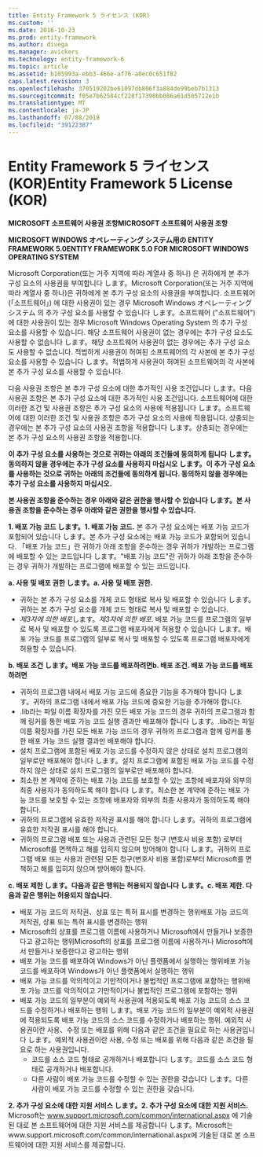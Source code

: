 ```yaml
---
title: Entity Framework 5 ライセンス (KOR)
ms.custom: ''
ms.date: 2016-10-23
ms.prod: entity-framework
ms.author: divega
ms.manager: avickers
ms.technology: entity-framework-6
ms.topic: article
ms.assetid: b105993a-ebb3-466e-af76-a0ec0c651f82
caps.latest.revision: 3
ms.openlocfilehash: 370519202be61097db806f3a884de99beb7b1313
ms.sourcegitcommit: f05e7b62584cf228f17390bb086a61d505712e1b
ms.translationtype: MT
ms.contentlocale: ja-JP
ms.lasthandoff: 07/08/2018
ms.locfileid: "39122387"
---
```

# <a name="entity-framework-5-license-kor"></a><span data-ttu-id="b41ab-102">Entity Framework 5 ライセンス (KOR)</span><span class="sxs-lookup"><span data-stu-id="b41ab-102">Entity Framework 5 License (KOR)</span></span>
<span data-ttu-id="b41ab-103">**MICROSOFT 소프트웨어 사용권 조항**</span><span class="sxs-lookup"><span data-stu-id="b41ab-103">**MICROSOFT 소프트웨어 사용권 조항**</span></span>

<span data-ttu-id="b41ab-104">**MICROSOFT WINDOWS オペレーティング システム用の ENTITY FRAMEWORK 5.0**</span><span class="sxs-lookup"><span data-stu-id="b41ab-104">**ENTITY FRAMEWORK 5.0 FOR MICROSOFT WINDOWS OPERATING SYSTEM**</span></span>

<span data-ttu-id="b41ab-105">Microsoft Corporation(또는 거주 지역에 따라 계열사 중 하나) 은 귀하에게 본 추가 구성 요소의 사용권을 부여합니다 します。</span><span class="sxs-lookup"><span data-stu-id="b41ab-105">Microsoft Corporation(또는 거주 지역에 따라 계열사 중 하나)은 귀하에게 본 추가 구성 요소의 사용권을 부여합니다.</span></span> <span data-ttu-id="b41ab-106">소프트웨어 (「소프트웨어」) 에 대한 사용권이 있는 경우 Microsoft Windows オペレーティング システム 의 추가 구성 요소를 사용할 수 있습니다 します。</span><span class="sxs-lookup"><span data-stu-id="b41ab-106">소프트웨어 ("소프트웨어")에 대한 사용권이 있는 경우 Microsoft Windows Operating System 의 추가 구성 요소를 사용할 수 있습니다.</span></span> <span data-ttu-id="b41ab-107">해당 소프트웨어 사용권이 없는 경우에는 추가 구성 요소도 사용할 수 없습니다 します。</span><span class="sxs-lookup"><span data-stu-id="b41ab-107">해당 소프트웨어 사용권이 없는 경우에는 추가 구성 요소도 사용할 수 없습니다.</span></span> <span data-ttu-id="b41ab-108">적법하게 사용권이 허여된 소프트웨어의 각 사본에 본 추가 구성 요소를 사용할 수 있습니다 します。</span><span class="sxs-lookup"><span data-stu-id="b41ab-108">적법하게 사용권이 허여된 소프트웨어의 각 사본에 본 추가 구성 요소를 사용할 수 있습니다.</span></span>

<span data-ttu-id="b41ab-109">다음 사용권 조항은 본 추가 구성 요소에 대한 추가적인 사용 조건입니다 します。</span><span class="sxs-lookup"><span data-stu-id="b41ab-109">다음 사용권 조항은 본 추가 구성 요소에 대한 추가적인 사용 조건입니다.</span></span> <span data-ttu-id="b41ab-110">소프트웨어에 대한 이러한 조건 및 사용권 조항은 추가 구성 요소의 사용에 적용됩니다 します。</span><span class="sxs-lookup"><span data-stu-id="b41ab-110">소프트웨어에 대한 이러한 조건 및 사용권 조항은 추가 구성 요소의 사용에 적용됩니다.</span></span> <span data-ttu-id="b41ab-111">상충되는 경우에는 본 추가 구성 요소의 사용권 조항을 적용합니다 します。</span><span class="sxs-lookup"><span data-stu-id="b41ab-111">상충되는 경우에는 본 추가 구성 요소의 사용권 조항을 적용합니다.</span></span>

<span data-ttu-id="b41ab-112">**이 추가 구성 요소를 사용하는 것으로 귀하는 아래의 조건들에 동의하게 됩니다 します。동의하지 않을 경우에는 추가 구성 요소를 사용하지 마십시오 します。**</span><span class="sxs-lookup"><span data-stu-id="b41ab-112">**이 추가 구성 요소를 사용하는 것으로 귀하는 아래의 조건들에 동의하게 됩니다. 동의하지 않을 경우에는 추가 구성 요소를 사용하지 마십시오.**</span></span>

<span data-ttu-id="b41ab-113">**본 사용권 조항을 준수하는 경우 아래와 같은 권한을 행사할 수 있습니다 します。**</span><span class="sxs-lookup"><span data-stu-id="b41ab-113">**본 사용권 조항을 준수하는 경우 아래와 같은 권한을 행사할 수 있습니다.**</span></span>

<span data-ttu-id="b41ab-114">**1. 배포 가능 코드 します。**</span><span class="sxs-lookup"><span data-stu-id="b41ab-114">**1. 배포 가능 코드.**</span></span> <span data-ttu-id="b41ab-115">본 추가 구성 요소에는 배포 가능 코드가 포함되어 있습니다 します。</span><span class="sxs-lookup"><span data-stu-id="b41ab-115">본 추가 구성 요소에는 배포 가능 코드가 포함되어 있습니다.</span></span> <span data-ttu-id="b41ab-116">「배포 가능 코드」란 귀하가 아래 조항을 준수하는 경우 귀하가 개발하는 프로그램에 배포할 수 있는 코드입니다 します。</span><span class="sxs-lookup"><span data-stu-id="b41ab-116">"배포 가능 코드"란 귀하가 아래 조항을 준수하는 경우 귀하가 개발하는 프로그램에 배포할 수 있는 코드입니다.</span></span>

<span data-ttu-id="b41ab-117">**a. 사용 및 배포 권한 します。**</span><span class="sxs-lookup"><span data-stu-id="b41ab-117">**a. 사용 및 배포 권한.**</span></span>

-   <span data-ttu-id="b41ab-118">귀하는 본 추가 구성 요소를 개체 코드 형태로 복사 및 배포할 수 있습니다 します。</span><span class="sxs-lookup"><span data-stu-id="b41ab-118">귀하는 본 추가 구성 요소를 개체 코드 형태로 복사 및 배포할 수 있습니다.</span></span>
-   <span data-ttu-id="b41ab-119">*제3자에 의한 배포*します。</span><span class="sxs-lookup"><span data-stu-id="b41ab-119">*제3자에 의한 배포*.</span></span> <span data-ttu-id="b41ab-120">배포 가능 코드를 프로그램의 일부로 복사 및 배포할 수 있도록 프로그램 배포자에게 허용할 수 있습니다 します。</span><span class="sxs-lookup"><span data-stu-id="b41ab-120">배포 가능 코드를 프로그램의 일부로 복사 및 배포할 수 있도록 프로그램 배포자에게 허용할 수 있습니다.</span></span>

<span data-ttu-id="b41ab-121">**b. 배포 조건 します。배포 가능 코드를 배포하려면**</span><span class="sxs-lookup"><span data-stu-id="b41ab-121">**b. 배포 조건. 배포 가능 코드를 배포하려면**</span></span>

-   <span data-ttu-id="b41ab-122">귀하의 프로그램 내에서 배포 가능 코드에 중요한 기능을 추가해야 합니다 します。</span><span class="sxs-lookup"><span data-stu-id="b41ab-122">귀하의 프로그램 내에서 배포 가능 코드에 중요한 기능을 추가해야 합니다.</span></span>
-   <span data-ttu-id="b41ab-123">.lib라는 파일 이름 확장자를 가진 모든 배포 가능 코드의 경우 귀하의 프로그램과 함께 링커를 통한 배포 가능 코드 실행 결과만 배포해야 합니다 します。</span><span class="sxs-lookup"><span data-stu-id="b41ab-123">.lib라는 파일 이름 확장자를 가진 모든 배포 가능 코드의 경우 귀하의 프로그램과 함께 링커를 통한 배포 가능 코드 실행 결과만 배포해야 합니다.</span></span>
-   <span data-ttu-id="b41ab-124">설치 프로그램에 포함된 배포 가능 코드를 수정하지 않은 상태로 설치 프로그램의 일부로만 배포해야 합니다 します。</span><span class="sxs-lookup"><span data-stu-id="b41ab-124">설치 프로그램에 포함된 배포 가능 코드를 수정하지 않은 상태로 설치 프로그램의 일부로만 배포해야 합니다.</span></span>
-   <span data-ttu-id="b41ab-125">최소한 본 계약에 준하는 배포 가능 코드를 보호할 수 있는 조항에 배포자와 외부의 최종 사용자가 동의하도록 해야 합니다 します。</span><span class="sxs-lookup"><span data-stu-id="b41ab-125">최소한 본 계약에 준하는 배포 가능 코드를 보호할 수 있는 조항에 배포자와 외부의 최종 사용자가 동의하도록 해야 합니다.</span></span>
-   <span data-ttu-id="b41ab-126">귀하의 프로그램에 유효한 저작권 표시를 해야 합니다 します。</span><span class="sxs-lookup"><span data-stu-id="b41ab-126">귀하의 프로그램에 유효한 저작권 표시를 해야 합니다.</span></span>
-   <span data-ttu-id="b41ab-127">귀하의 프로그램 배포 또는 사용과 관련된 모든 청구 (변호사 비용 포함) 로부터 Microsoft를 면책하고 해를 입히지 않으며 방어해야 합니다 します。</span><span class="sxs-lookup"><span data-stu-id="b41ab-127">귀하의 프로그램 배포 또는 사용과 관련된 모든 청구(변호사 비용 포함)로부터 Microsoft를 면책하고 해를 입히지 않으며 방어해야 합니다.</span></span>

<span data-ttu-id="b41ab-128">**c. 배포 제한 します。다음과 같은 행위는 허용되지 않습니다 します。**</span><span class="sxs-lookup"><span data-stu-id="b41ab-128">**c. 배포 제한. 다음과 같은 행위는 허용되지 않습니다.**</span></span>

-   <span data-ttu-id="b41ab-129">배포 가능 코드의 저작권、상표 또는 특허 표시를 변경하는 행위</span><span class="sxs-lookup"><span data-stu-id="b41ab-129">배포 가능 코드의 저작권, 상표 또는 특허 표시를 변경하는 행위</span></span>
-   <span data-ttu-id="b41ab-130">Microsoft의 상표를 프로그램 이름에 사용하거나 Microsoft에서 만들거나 보증한다고 광고하는 행위</span><span class="sxs-lookup"><span data-stu-id="b41ab-130">Microsoft의 상표를 프로그램 이름에 사용하거나 Microsoft에서 만들거나 보증한다고 광고하는 행위</span></span>
-   <span data-ttu-id="b41ab-131">배포 가능 코드를 배포하여 Windows가 아닌 플랫폼에서 실행하는 행위</span><span class="sxs-lookup"><span data-stu-id="b41ab-131">배포 가능 코드를 배포하여 Windows가 아닌 플랫폼에서 실행하는 행위</span></span>
-   <span data-ttu-id="b41ab-132">배포 가능 코드를 악의적이고 기만적이거나 불법적인 프로그램에 포함하는 행위</span><span class="sxs-lookup"><span data-stu-id="b41ab-132">배포 가능 코드를 악의적이고 기만적이거나 불법적인 프로그램에 포함하는 행위</span></span>
-   <span data-ttu-id="b41ab-133">배포 가능 코드의 일부분이 예외적 사용권에 적용되도록 배포 가능 코드의 소스 코드를 수정하거나 배포하는 행위 します。</span><span class="sxs-lookup"><span data-stu-id="b41ab-133">배포 가능 코드의 일부분이 예외적 사용권에 적용되도록 배포 가능 코드의 소스 코드를 수정하거나 배포하는 행위.</span></span> <span data-ttu-id="b41ab-134">예외적 사용권이란 사용、수정 또는 배포를 위해 다음과 같은 조건을 필요로 하는 사용권입니다 します。</span><span class="sxs-lookup"><span data-stu-id="b41ab-134">예외적 사용권이란 사용, 수정 또는 배포를 위해 다음과 같은 조건을 필요로 하는 사용권입니다.</span></span>
    -   <span data-ttu-id="b41ab-135">코드를 소스 코드 형태로 공개하거나 배포합니다 します。</span><span class="sxs-lookup"><span data-stu-id="b41ab-135">코드를 소스 코드 형태로 공개하거나 배포합니다.</span></span>
    -   <span data-ttu-id="b41ab-136">다른 사람이 배포 가능 코드를 수정할 수 있는 권한을 갖습니다 します。</span><span class="sxs-lookup"><span data-stu-id="b41ab-136">다른 사람이 배포 가능 코드를 수정할 수 있는 권한을 갖습니다.</span></span>

<span data-ttu-id="b41ab-137">**2. 추가 구성 요소에 대한 지원 서비스 します。**</span><span class="sxs-lookup"><span data-stu-id="b41ab-137">**2. 추가 구성 요소에 대한 지원 서비스.**</span></span> <span data-ttu-id="b41ab-138">Microsoft는 www.support.microsoft.com/common/international.aspx 에 기술된 대로 본 소프트웨어에 대한 지원 서비스를 제공합니다 します。</span><span class="sxs-lookup"><span data-stu-id="b41ab-138">Microsoft는www.support.microsoft.com/common/international.aspx에 기술된 대로 본 소프트웨어에 대한 지원 서비스를 제공합니다.</span></span>
